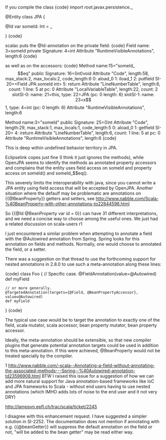 If you compile the class
{code}
import _root_.javax.persistence._

@Entity class JPA {

  @Id var someId: Int = _

}
{code}

scalac puts the @Id-annotation on the private field:
{code}
Field name: 3=someId private Signature: 4=int
Attribute "RuntimeVisibleAnnotations", length:6
{code}

as well as on the accessors:
{code}
Method name:15="someId_$$eq" public Signature: 16=(int)void
Attribute "Code", length:58, max_stack:2, max_locals:2, code_length:6
  0: aload_0
  1: iload_1
  2: putfield SI-20=<Field JPA.someId int>
  5: return
Attribute "LineNumberTable", length:6, count: 1
  line: 5 at pc: 0
Attribute "LocalVariableTable", length:22, count: 2
  slotSI-0: name: 21=this, type: 22=JPA (pc: 0 length: 6)
  slotSI-1: name: 23=x$$1, type: 4=int (pc: 0 length: 6)
Attribute "RuntimeVisibleAnnotations", length:6

Method name:3="someId" public Signature: 25=()int
Attribute "Code", length:29, max_stack:1, max_locals:1, code_length:5
  0: aload_0
  1: getfield SI-20=<Field JPA.someId int>
  4: ireturn
Attribute "LineNumberTable", length:6, count: 1
  line: 5 at pc: 0
Attribute "RuntimeVisibleAnnotations", length:6
{code}

This is deep within undefined behavior territory in JPA.

Eclipselink copes just fine (I think it just ignores the methods), while OpenJPA seems to identify the methods as annotated property accessors and complains that the entity uses field access on someId and property access on someId() and someId_$$eq().

This severely limits the interoperability with java, since you cannot write a JPA entity using field access that will be accepted by OpenJPA.
Another situation where the defaulf may be problematic are annotations on {{@BeanProperty}} getters and setters, see http://www.nabble.com/Scala-%40BeanProperty-with-other-annotations-to22844596.html

So {{@Id @BeanProperty var id = 0}} can have 31 different interpretations, and we need a concise way to choose among the useful ones.
We just had a related discussion on scala-users r1

I just encountered a similar problem when attempting to annotate a field with the @Autowired annotation from Spring. Spring looks for this annotation on fields and methods. Normally, one would choose to annotated the field, or a setter.

There was a suggestion on that thread to use the forthcoming support for nested annotations in 2.8.0 to use such a meta-annotation along these lines:

{code}
class Foo {
    // Specific case.
    @FieldAnnotation(value=@Autowired)
    def myField

    // or more generally.
    @TargetedAnnotation(targets={@Field, @BeanPropertyAccessor}, value=@Autowired)
    def myField
}
{code}

The typical use case would be to target the annotation to exactly one of the field, scala mutator, scala accessor, bean property mutator, bean property accessor.

Ideally, the meta-annotation should be extensible, so that new compiler plugins that generate potential annotation targets could be used in addition to this meta-annotation. If this were achieved, @BeanProperty would not be treated specially by the compiler.

1 http://www.nabble.com/-scala--Annotating-a-field-without-annotating-the-associated-methods---Spring--%40Autowired-annotation-td23596908.html
BTW I raised this issue for a suggestion of how we can add more natural support for Java annotation-based frameworks like IoC and JPA frameworks to Scala - without end users having to use nested annotations (which IMHO adds lots of noise to the end user and it not very DRY)

http://lampsvn.epfl.ch/trac/scala/ticket/2245


I disagree with this enhancement request. I have suggested a simpler solution in SI-2252.
The documentation does not mention if annotating with e.g. {{@beanGetter}} will suppress the default annotation on the field or not, "will be added to the bean getter" may be read either way.
